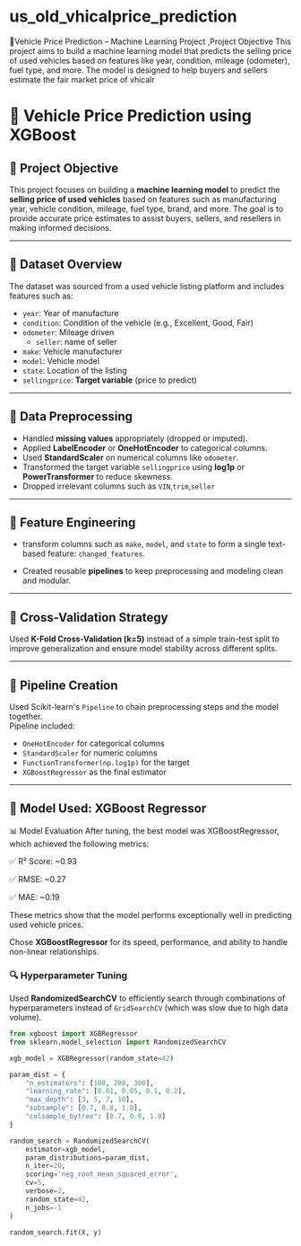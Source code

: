 # us_old_vhicalprice_prediction
🚗Vehicle Price Prediction – Machine Learning Project ,Project Objective  This project aims to build a machine learning model that predicts the selling price of used vehicles based on features like year, condition, mileage (odometer), fuel type, and more. The model is designed to help buyers and sellers estimate the fair market price of vhicalr

# 🚗 Vehicle Price Prediction using XGBoost

## 📌 Project Objective

This project focuses on building a **machine learning model** to predict the **selling price of used vehicles** based on features such as manufacturing year, vehicle condition, mileage, fuel type, brand, and more. The goal is to provide accurate price estimates to assist buyers, sellers, and resellers in making informed decisions.

---

## 📂 Dataset Overview

The dataset was sourced from a used vehicle listing platform and includes features such as:

- `year`: Year of manufacture  
- `condition`: Condition of the vehicle (e.g., Excellent, Good, Fair)  
- `odometer`: Mileage driven  
  - `seller`: name of seller 
- `make`: Vehicle manufacturer  
- `model`: Vehicle model  
- `state`: Location of the listing  
- `sellingprice`: **Target variable** (price to predict)

---

## 🧹 Data Preprocessing

- Handled **missing values** appropriately (dropped or imputed).
- Applied **LabelEncoder** or **OneHotEncoder** to categorical columns.
- Used **StandardScaler** on numerical columns like `odometer`.
- Transformed the target variable `sellingprice` using **log1p** or **PowerTransformer** to reduce skewness.
- Dropped irrelevant columns such as `VIN`,`trim`,`seller`

---

## 🧠 Feature Engineering

- transform columns such as `make`, `model`, and `state` to form a single text-based feature: `changed_features`.

- Created reusable **pipelines** to keep preprocessing and modeling clean and modular.

---

## 🧪 Cross-Validation Strategy

Used **K-Fold Cross-Validation (k=5)** instead of a simple train-test split to improve generalization and ensure model stability across different splits.

---

## 🔁 Pipeline Creation

Used Scikit-learn's `Pipeline` to chain preprocessing steps and the model together.  
Pipeline included:
- `OneHotEncoder` for categorical columns  
- `StandardScaler` for numeric columns  
- `FunctionTransformer(np.log1p)` for the target  
- `XGBoostRegressor` as the final estimator

---

## 🤖 Model Used: XGBoost Regressor
📊 Model Evaluation
After tuning, the best model was XGBoostRegressor, which achieved the following metrics:

✅ R² Score: ~0.93

✅ RMSE: ~0.27

✅ MAE: ~0.19

These metrics show that the model performs exceptionally well in predicting used vehicle prices.

Chose **XGBoostRegressor** for its speed, performance, and ability to handle non-linear relationships.

### 🔍 Hyperparameter Tuning

Used **RandomizedSearchCV** to efficiently search through combinations of hyperparameters instead of `GridSearchCV` (which was slow due to high data volume).

```python
from xgboost import XGBRegressor
from sklearn.model_selection import RandomizedSearchCV

xgb_model = XGBRegressor(random_state=42)

param_dist = {
    "n_estimators": [100, 200, 300],
    "learning_rate": [0.01, 0.05, 0.1, 0.2],
    "max_depth": [3, 5, 7, 10],
    "subsample": [0.7, 0.8, 1.0],
    "colsample_bytree": [0.7, 0.9, 1.0]
}

random_search = RandomizedSearchCV(
    estimator=xgb_model,
    param_distributions=param_dist,
    n_iter=20,
    scoring='neg_root_mean_squared_error',
    cv=5,
    verbose=2,
    random_state=42,
    n_jobs=-1
)

random_search.fit(X, y)

